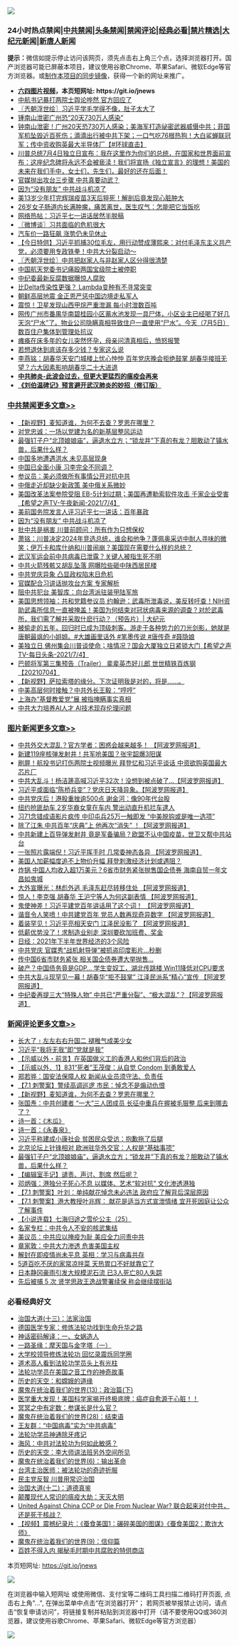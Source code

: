 ![](https://raw.githubusercontent.com/fqnews/bnews/master/64photo/fqnews-qr.jpg)

<div id="tt">
<h3>24小时热点禁闻|<a href="#%E4%B8%AD%E5%85%B1%E7%A6%81%E9%97%BB%E6%9B%B4%E5%A4%9A%E6%96%87%E7%AB%A0">中共禁闻</a>|<a href="#%E5%9B%BE%E7%89%87%E6%96%B0%E9%97%BB%E6%9B%B4%E5%A4%9A%E6%96%87%E7%AB%A0">头条禁闻</a>|<a href="#%E6%96%B0%E9%97%BB%E8%AF%84%E8%AE%BA%E6%9B%B4%E5%A4%9A%E6%96%87%E7%AB%A0">禁闻评论|<a href="#%E5%BF%85%E7%9C%8B%E7%BB%8F%E5%85%B8%E5%A5%BD%E6%96%87">经典必看|<a href="/video.md#%E7%A6%81%E7%89%87%E7%B2%BE%E9%80%89">禁片精选</a>|<a href="https://github.com/fqnews/djy/blob/master/gb/nf1351518.md#1">大纪元新闻</a>|<a href="https://github.com/fqnews/ntdtv/blob/master/gb/prog204.md#1">新唐人新闻</a></h3>
<div><b>提示：</b>微信如提示停止访问该网页，须先点击右上角三个点，选择浏览器打开。国产浏览器可能已屏蔽本项目，建议使用谷歌Chrome、苹果Safari、微软Edge等官方浏览器。或<a href="https://github.com/fqnews/bnews/blob/master/%E5%88%B6%E4%BD%9Cgit%E7%A6%81%E9%97%BB%E9%95%9C%E5%83%8F.md">制作本项目的同步镜像</a>，获得一个新的网址来推广。</div>
<ul>
<li><b><a href="http://d1.bdrive.tk/64.mp4" target="_blank">六四图片视频</a>，本页短网址: https://git.io/jnews</b></li>
<li><a href="/cbnews/20210705/1580462.md">中航书记暴打两院士舆论哗然 官方回应了</a></li>
<li><a href="/ssgc/20210704/1580402.md">〖兲朝浮世绘〗习近平学毛学得不像，肚子太大了</a></li>
<li><a href="/cnnews/20210705/1580593.md">锺南山泄密广州恐“20天730万人感染”</a></li>
<li><a href="/bannedvideo/20210705/1580539.md">钟南山泄密！广州20天恐730万人感染；美海军打造祕密武器威慑中共；菲国军机坠毁近百死伤；滴滴出行被中共下架；一口气吃76根热狗！大白鲨蝉联冠军；传中资收购英最大半导体厂【#环球直击】</a></li>
<li><a href="/bannedvideo/20210705/1580451.md">川普总统7月4日独立日宣布：我在这里作为你们的总统，在国家和世界面前宣布：这座纪念碑将永远不会被亵渎！我们将宣扬《独立宣言》的理想！美国的未来在我们手中，女士们，先生们，最好的还在后面！</a></li>
<li><a href="/cbnews/20210705/1580463.md">官媒抛出攻台三步骤 中共真要动武？</a></li>
<li><a href="/cbnews/20210705/1580677.md">因为“没有朋友” 中共战斗机凉了</a></li>
<li><a href="/worldnews/20210705/1580506.md">美13岁少年打完辉瑞疫苗3天后猝死！解剖后竟发现心脏肿大</a></li>
<li><a href="/health/20210705/1580554.md">26岁女子肠道内长满肿瘤，痛苦离世，医生叹气：怎能把它当饭吃</a></li>
<li><a href="/cnnews/20210705/1580660.md">网络热帖：习近平七一讲话居然半脱稿</a></li>
<li><a href="/ssgc/20210705/1580581.md">〖微博谈〗习共面临的危机很大</a></li>
<li><a href="/cnnews/20210705/1580497.md">汽车价一路狂飙 涨势仍未见休止</a></li>
<li><a href="/bannedvideo/20210705/1580606.md">【今日特供】习近平抓捕30位毛左，用行动赞成薄熙来：对付毛泽东主义共产党，必须要用专政铁拳！中共大分裂启动～</a></li>
<li><a href="/ssgc/20210705/1580597.md">〖兲朝浮世绘〗中共把赵家人与非赵家人区分得很清楚</a></li>
<li><a href="/headline/20210705/1580429.md">中国航天党委书记痛殴两国宝级院士被停职</a></li>
<li><a href="/ssgc/20210704/1580359.md">中纪委最新反腐数据曝惊人腐败</a></li>
<li><a href="/cnnews/20210705/1580485.md">比Delta传染性更强？ Lambda变种有不寻常突变</a></li>
<li><a href="/headline/20210705/1580431.md">朝鲜高层地震 金正恩严惩中国边境走私军人</a></li>
<li><a href="/cnnews/20210705/1580688.md">震惊！卫星发现山西甲烷严重泄漏 每小时泄数百吨</a></li>
<li><a href="/bannedvideo/20210705/1580815.md">网传广州市番禺华南碧桂园小区蓄水池发现一具尸体，小区业主已经喝了好几天泡“尸水”了。物业公司隐瞒真相导致住户一直使用“尸水”。今天（7月5日）数百住户集体到管理处抗议</a></li>
<li><a href="/lifebaike/20210705/1580658.md">瘫痪在床多年的女儿突然怀孕，母亲问清真相后，愤怒报警</a></li>
<li><a href="/cnnews/20210705/1580452.md">若想退休到底该存多少钱？专家这么说</a></li>
<li><a href="/comments/20210705/1580582.md">李燕铭：胡春华天安门城楼上忧心忡忡 百年党庆晚会拒绝鼓掌 胡春华接班无望？六大因素影响胡春华二十大进退</a></li>
<li><b><a href="/comments/20200211/1275071.md" target="_blank">中共肺炎-此波会过去，但更大更猛烈的瘟疫会再来</a></b></li>
<li><b><a href="/comments/20200207/1272816.md" target="_blank">《刘伯温碑记》预言避开武汉肺炎的妙招（修订版）</a></b></li>
</ul>
</div>

<div class="catlist">
<h3><a href="/cbnews/" target="_blank">中共禁闻</a><span><a href="/cbnews/" target="_blank" rel="nofollow">更多文章>></a></span></h3>
<ul>
<li><a href="/comments/20210705/1580927.md" target="_blank">【新视野】麦知道谁，为何不去查？罗恩在哪里？</a></li>
<li><a href="/cbnews/20210705/1580881.md" target="_blank">对党忠诚：一场以党建为名的新基层整风运动</a></li>
<li><a href="/comments/20210705/1580880.md" target="_blank">最强钉子户“北顶娘娘庙”，逼退水立方；“锁龙井”下真的有龙？胆敢动了镇水兽，后果什么样？</a></li>
<li><a href="/cbnews/20210705/1580836.md" target="_blank">中国多地遭遇洪水 未见高层现身</a></li>
<li><a href="/cbnews/20210705/1580804.md" target="_blank">中国已全面小康 习李完全不同调？</a></li>
<li><a href="/cbnews/20210705/1580750.md" target="_blank">参议员：美必须做所有事情公开对抗中共</a></li>
<li><a href="/cbnews/20210705/1580731.md" target="_blank">中俄走近却缺少新政策 美中俄关系微妙</a></li>
<li><a href="/comments/20210705/1580728.md" target="_blank">美国改革法案参院受阻 EB-5计划过期；美国再遭勒索软件攻击 千家企业受害【希望之声TV-午夜新闻-2021/7/4】</a></li>
<li><a href="/cbnews/20210705/1580687.md" target="_blank">美前国务院发言人评习近平七一讲话：百年暴政</a></li>
<li><a href="/cbnews/20210705/1580677.md" target="_blank">因为“没有朋友” 中共战斗机凉了</a></li>
<li><a href="/cbnews/20210705/1580676.md" target="_blank">批中共是祸害 川普前顾问：所有作为只想保权</a></li>
<li><a href="/cbnews/20210705/1580648.md" target="_blank">萧铭：川普决定2024年竞选总统，谁会和他争？蓬佩奥采访中耐人寻味的微笑；伊万卡和库什纳和川普闹崩？美国现在需要什么样的总统？</a></li>
<li><a href="/cbnews/20210705/1580608.md" target="_blank">武汉军运会前中共病毒已泄露？关键人被指生死不明</a></li>
<li><a href="/cbnews/20210705/1580607.md" target="_blank">中共火箭残骸又胡乱坠落 网曝险些砸中陕西居民楼</a></li>
<li><a href="/cbnews/20210705/1580590.md" target="_blank">中共党庆异象 凸显政权陷末日危机</a></li>
<li><a href="/cbnews/20210705/1580589.md" target="_blank">官媒配合习讲话抛攻台方案 专家解析</a></li>
<li><a href="/cbnews/20210705/1580588.md" target="_blank">阻中共犯台 美智库：向台湾派驻装甲陆军旅</a></li>
<li><a href="/cbnews/20210705/1580564.md" target="_blank">美国思想领袖：共和党籍参议员 约翰逊：武毒所泄毒说，美反转吁查！NIH资助武毒所信息一直被掩盖！美国为何结束对冠状病毒来源的调查？对於武毒所，我们需了解并采取什麽行动？（预告片）| 大纪元</a></li>
<li><a href="/comments/20210705/1580563.md" target="_blank">被偷走的五年，回归时已成为顶级刺客。游走于各种势力的刀光剑影，她就是唐朝最飒的小姐姐。#大雄画里话外 #笔墨传说 #唐传奇 #聂隐娘</a></li>
<li><a href="/comments/20210705/1580557.md" target="_blank">美独立日 佛州集会川普谈使命；啥情况？国会大厦独立日紧锁大门【希望之声TV-每日头条-2021/7/4】</a></li>
<li><a href="/comments/20210705/1580545.md" target="_blank">巴顿将军第三集预告（Trailer） 辈辈英杰好儿郎 世世精铁百炼钢【20210704】</a></li>
<li><a href="/comments/20210705/1580540.md" target="_blank">【新视野】萨拉索塔的缘分。下次证明我是对的，将是……。</a></li>
<li><a href="/cbnews/20210705/1580538.md" target="_blank">中美高层何时接触？中共外长王毅：“哼哼”</a></li>
<li><a href="/cbnews/20210705/1580525.md" target="_blank">上海办“基督教爱党”展 被指掩瞒事实真相</a></li>
<li><a href="/cbnews/20210705/1580524.md" target="_blank">中共大力培养AI人才 AI技术现存伦理问题</a></li>

</ul>
</div>
<div class="catlist">
<h3><a href="/topimagenews/" target="_blank">图片新闻</a><span><a href="/topimagenews/" target="_blank" rel="nofollow">更多文章>></a></span></h3>
<ul>
<li><a href="/topimagenews/20210705/1580819.md" target="_blank">中共外交大混乱？官方学者：困惑会越来越多！ 【阿波罗网报道】</a></li>
<li><a href="/topimagenews/20210705/1580483.md" target="_blank">新建119座核弹发射井！共军呛美国？张宇韶爆3阳谋</a></li>
<li><a href="/topimagenews/20210704/1580353.md" target="_blank">刷屏！航投书记打伤两院士视频曝光 拜登忆和习近平谈话 中资欲购英国最大芯片厂</a></li>
<li><a href="/topimagenews/20210704/1580198.md" target="_blank">中共大乱斗！杨洁篪高喊习近平32次！没想到被点破了&#8230;【阿波罗网报道】</a></li>
<li><a href="/topimagenews/20210704/1580090.md" target="_blank">习近平或面临“陈桥兵变”？党庆日天降异象。【阿波罗网报道】</a></li>
<li><a href="/topimagenews/20210704/1579925.md" target="_blank">中共党庆后！港股重挫逾500点 谢金河：像90年代台股</a></li>
<li><a href="/topimagenews/20210704/1579885.md" target="_blank">纽约抢匪劫车 2岁华裔女童在车内 警出动直升机拦车逮人</a></li>
<li><a href="/topimagenews/20210703/1579780.md" target="_blank">习71念错成语影片疯传 中印屯兵25万一触即发 “中美脱钩或是唯一选项”</a></li>
<li><a href="/topimagenews/20210703/1579613.md" target="_blank">除了江朱 中共百年“庆典”上 他再次“消失” ！【阿波罗网报道】</a></li>
<li><a href="/topimagenews/20210702/1579216.md" target="_blank">中共新建上百导弹发射井 竟是军备骗局？欧盟不认中国疫苗，世卫又帮中共站台</a></li>
<li><a href="/topimagenews/20210702/1578867.md" target="_blank">一张照片露端倪！习近平挥手时 几常委神态各异 【阿波罗网报道】</a></li>
<li><a href="/topimagenews/20210702/1578533.md" target="_blank">美国人加薪幅度追不上物价升幅 拜登刺激经济计划或遇阻？</a></li>
<li><a href="/topimagenews/20210701/1578374.md" target="_blank">炸锅 中国人均收入超1万美元？6省市财务紧张抛售国企债券 海南自贸一年文昌如鬼城</a></li>
<li><a href="/topimagenews/20210701/1578148.md" target="_blank">大外宣曝光：林彪外逃 毛泽东赶尽转移住处 【阿波罗网报道】</a></li>
<li><a href="/topimagenews/20210701/1578123.md" target="_blank">惊人！李克强 胡春华 王沪宁等人为何这副表情 【阿波罗网报道】</a></li>
<li><a href="/topimagenews/20210701/1578104.md" target="_blank">鬼使神差！习近平建党百年讲话用了这个词！ 【阿波罗网报道】</a></li>
<li><a href="/topimagenews/20210701/1578070.md" target="_blank">谐音令人笑喷！中共建党百年 党员人数再现奇异数字 【阿波罗网报道】</a></li>
<li><a href="/topimagenews/20210701/1577976.md" target="_blank">着装罕见！习近平亮相天安门 江泽民没影了 【阿波罗网报道】</a></li>
<li><a href="/topimagenews/20210701/1577804.md" target="_blank">低薪优势没了！求制造业别走 深圳要砍加班费、奖金</a></li>
<li><a href="/topimagenews/20210701/1577795.md" target="_blank">日经：2021年下半年世界经济的3个风险</a></li>
<li><a href="/topimagenews/20210701/1577782.md" target="_blank">中共党庆 官媒秀“战机射导弹”被抓盗印度影片…秒删</a></li>
<li><a href="/topimagenews/20210630/1577706.md" target="_blank">传中国6省市财务紧张 相关国企债券遭大举抛售…</a></li>
<li><a href="/topimagenews/20210630/1577541.md" target="_blank">破产？中国债务竟是GDP&#8230; 学生变奴工，湖北传跳楼 Win11降低对CPU要求</a></li>
<li><a href="/topimagenews/20210630/1577446.md" target="_blank">中共大乱斗现罕见一幕！胡春华“拒不鼓掌” 江泽民派系“精心”宣传 【阿波罗网报道】</a></li>
<li><a href="/topimagenews/20210630/1577424.md" target="_blank">中纪委再提三大“特殊人物” 中共已“严重分裂”、“极大混乱”？【阿波罗网报道】</a></li>

</ul>
</div>
<div class="catlist">
<h3><a href="/comments/" target="_blank">新闻评论</a><span><a href="/comments/" target="_blank" rel="nofollow">更多文章>></a></span></h3>
<ul>
<li><a href="/comments/20210705/1580936.md" target="_blank">长大了﹗左左右右升国二 褪稚气成美少女</a></li>
<li><a href="/comments/20210705/1580932.md" target="_blank">习近平“我将无我”即“党就是我”</a></li>
<li><a href="/comments/20210705/1580931.md" target="_blank">【示威以外・前言】在英国做义工的香港人和他们背后的政治</a></li>
<li><a href="/comments/20210705/1580930.md" target="_blank">【示威以外．1】831“死者”王茂俊：从自觉 Condom 到勇敢爱人</a></li>
<li><a href="/comments/20210705/1580929.md" target="_blank">郑若骅：国安法保障人权 新闻从业员须守法、负责任</a></li>
<li><a href="/comments/20210705/1580928.md" target="_blank">【7.1 刺警案】警续高调巡逻 市民：悼念不是煽动仇恨</a></li>
<li><a href="/comments/20210705/1580927.md" target="_blank">【新视野】麦知道谁，为何不去查？罗恩在哪里？</a></li>
<li><a href="/comments/20210705/1580912.md" target="_blank">张国焘：中共创建者 “一大”三人团成员 长征中重兵在握被毛狠整 后来到哪去了？</a></li>
<li><a href="/comments/20210705/1580897.md" target="_blank">诗一首：《木瓜》</a></li>
<li><a href="/comments/20210705/1580896.md" target="_blank">诗一首：《永春泉》</a></li>
<li><a href="/comments/20210705/1580889.md" target="_blank">习近平称建成小康社会 贫困民众受访：抱歉拖了后腿</a></li>
<li><a href="/comments/20210705/1580888.md" target="_blank">北京论坛上针锋相对 欧洲驻华外交官：人权是“基础事项”</a></li>
<li><a href="/comments/20210705/1580880.md" target="_blank">最强钉子户“北顶娘娘庙”，逼退水立方；“锁龙井”下真的有龙？胆敢动了镇水兽，后果什么样？</a></li>
<li><a href="/comments/20210705/1580870.md" target="_blank">【编辑室手记】谴责、声讨、割席 然后呢？</a></li>
<li><a href="/comments/20210705/1580869.md" target="_blank">邓炳强：港独分子死心不息 以媒体、艺术“软对抗” 文化渗透港独</a></li>
<li><a href="/comments/20210705/1580868.md" target="_blank">【7.1 刺警案】叶刘：单纯献花悼念未必违法 政府应了解背后深层原因</a></li>
<li><a href="/comments/20210705/1580865.md" target="_blank">【7.1 刺警案】港大教授叶兆辉： 献花是适当方式宣泄情绪 宜开死因庭让公众了解事件</a></li>
<li><a href="/comments/20210705/1580864.md" target="_blank">【小说连载】七海归途之雪伦公主（25）</a></li>
<li><a href="/comments/20210705/1580863.md" target="_blank">名家专栏：中共令人不安的核武集结</a></li>
<li><a href="/comments/20210705/1580828.md" target="_blank">美议员：中共应以掩疫为耻 美应全力问责中共</a></li>
<li><a href="/comments/20210705/1580827.md" target="_blank">章家敦：中共大力渗透 危害美国主权</a></li>
<li><a href="/comments/20210705/1580826.md" target="_blank">解封在即疫情尚未平息 英相：学习与病毒共存</a></li>
<li><a href="/comments/20210705/1580825.md" target="_blank">5道百吃不厌的家常凉拌菜 天热胃口不好就靠它了</a></li>
<li><a href="/comments/20210705/1580814.md" target="_blank">日本静冈豪雨引发大规模泥石流 已3人死亡80人失踪</a></li>
<li><a href="/comments/20210705/1580813.md" target="_blank">先后被捕 5 次 贤学思政王逸战警署续保 称会继续摆街站</a></li>

</ul>
</div>

<div class="catlist">
<h3>必看经典好文</h3>
<ul>
<li><a href="/cbnews/20180319/916654.md" target="_blank">治国大道(十三)：法家治国</a></li>
<li><a href="/comments/20200607/783186.md" target="_blank">德国医学专家：修炼法轮功找到生命升华之路</a></li>
<li><a href="/comments/20200609/1342224.md" target="_blank">神话密码解译：一、女娲造人</a></li>
<li><a href="/tculture/20160806/568214.md" target="_blank">一路圣缘：摩天国与金字塔（一）</a></li>
<li><a href="/cbnews/20210517/1548104.md" target="_blank">大学校领导修炼法轮功 回忆录震烁同学圈</a></li>
<li><a href="/comments/20200227/1284657.md" target="_blank">道术高人看到法轮功学员头上有光柱</a></li>
<li><a href="/comments/20200511/1326751.md" target="_blank">法轮功学员在美国之音工作的神奇故事</a></li>
<li><a href="/cbnews/20190219/1083302.md" target="_blank">历史的天空：和嫦娥的道缘</a></li>
<li><a href="/topimagenews/20180602/951960.md" target="_blank">魔鬼在统治着我们的世界(13)：政治篇(下)</a></li>
<li><a href="/comments/20201115/1431139.md" target="_blank">医学重大发现！美国科学家揭开终极底牌：癌症自愈源于心脏！！</a></li>
<li><a href="/tculture/20200812/1378929.md" target="_blank">冥冥之中有定数：参谋长是什么官？</a></li>
<li><a href="/comments/20181228/1054609.md" target="_blank">魔鬼在统治着我们的世界(28)：结束语</a></li>
<li><a href="/comments/20200318/1295755.md" target="_blank">王友群：“中国病毒”实为“中共病毒”</a></li>
<li><a href="/health/20170626/780263.md" target="_blank">法轮功学员神通除牙疼记</a></li>
<li><a href="/comments/20191218/1228234.md" target="_blank">海风：中共对法轮功为何如此敏感？</a></li>
<li><a href="/tculture/20121025/73064.md" target="_blank">历史的天空：李大师讲法班另外空间所见</a></li>
<li><a href="/topimagenews/20180524/947358.md" target="_blank">魔鬼在统治着我们的世界(6)：输出革命</a></li>
<li><a href="/comments/20200801/1373219.md" target="_blank">台湾主治医师：被法轮功的奇迹折服</a></li>
<li><a href="/comments/20200621/1348236.md" target="_blank">民主党反智 川普用常识治国</a></li>
<li><a href="/cbnews/20180318/916241.md" target="_blank">治国大道(十二)：道德真鉴</a></li>
<li><a href="/comments/20200619/783185.md" target="_blank">颠覆现代人常识的瘟疫大劫：天灭大明</a></li>
<li><a href="/comments/20200820/1451960.md" target="_blank">United Against China CCP or Die From Nuclear War? 联合起来对付中共，还是死于核战？</a></li>
<li><a href="/comments/20210123/1473011.md" target="_blank">【视频】震撼纪录片：《蚕食美国1：碾碎美国的图谋》《蚕食美国2：欺诈大师》</a></li>
<li><a href="/topimagenews/20180529/949649.md" target="_blank">魔鬼在统治着我们的世界(9)：信仰篇</a></li>
<li><a href="/lifebaike/20200711/1358994.md" target="_blank">百姓不得入内 揭秘毛时期中共腐败的特供商店</a></li>

</ul>
</div>

本页短网址: https://git.io/jnews

![](https://raw.githubusercontent.com/fqnews/bnews/master/64photo/fqnews-qr.jpg)

在浏览器中输入短网址 或使用微信、支付宝等二维码工具扫描二维码打开页面, 点击右上角"...", 在弹出菜单中点击“在浏览器打开”； 若网页被举报禁止访问，请点击“恢复申请访问”，将链接复制并粘贴到浏览器中打开（请不要使用QQ或360浏览器，建议使用谷歌Chrome、苹果Safari、微软Edge等官方浏览器）

![](https://raw.githubusercontent.com/fqnews/bnews/master/64photo/wx.jpg)
